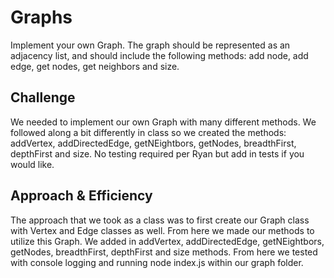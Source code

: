 # Graphs

Implement your own Graph. The graph should be represented as an adjacency list, and should include the following methods: add node, add edge, get nodes, get neighbors and size.

## Challenge

We needed to implement our own Graph with many different methods. We followed along a bit differently in class so we created the methods: addVertex, addDirectedEdge, getNEightbors, getNodes, breadthFirst, depthFirst and size. No testing required per Ryan but add in tests if you would like.

## Approach & Efficiency

The approach that we took as a class was to first create our Graph class with Vertex and Edge classes as well. From here we made our methods to utilize this Graph. We added in addVertex, addDirectedEdge, getNEightbors, getNodes, breadthFirst, depthFirst and size methods. From here we tested with console logging and running node index.js within our graph folder.
